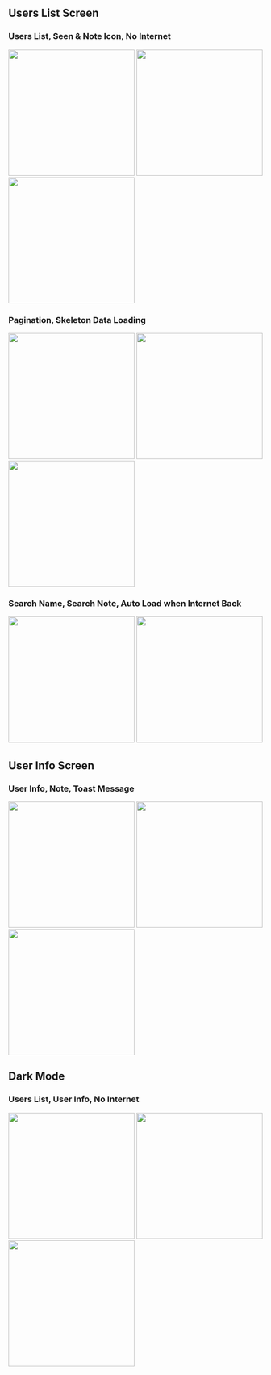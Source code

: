 ## Users List Screen
### Users List, Seen & Note Icon, No Internet
<img src="https://github.com/user-attachments/assets/953cb9e9-5b7f-47f8-b701-cceaef36b3aa" width="250">
<img src="https://github.com/user-attachments/assets/3cc65ab4-3c9d-4724-b462-db23b4fc433d" width="250">
<img src="https://github.com/user-attachments/assets/9471d452-0d64-438a-9d58-4e578c28a2c4" width="250">

### Pagination, Skeleton Data Loading
<img src="https://github.com/user-attachments/assets/aecd3001-d4d7-4632-9299-583eb3433bf1" width="250">
<img src="https://github.com/user-attachments/assets/5ab50523-66f6-402f-8d3b-388ed31c4530" width="250">
<img src="https://github.com/user-attachments/assets/5af3df0c-cd86-40dd-985b-2f93bd683414" width="250">


### Search Name, Search Note, Auto Load when Internet Back
<img src="https://github.com/user-attachments/assets/68114dc9-5b31-4a6a-824c-cda531e52409" width="250">
<img src="https://github.com/user-attachments/assets/ec1900ce-472d-4801-a69d-dcf3bcb753a8" width="250">


## User Info Screen
### User Info, Note, Toast Message
<img src="https://github.com/user-attachments/assets/1f59eaed-aaf6-4f79-a395-db9323e9d59a" width="250">
<img src="https://github.com/user-attachments/assets/bd6112fc-9ed8-4da8-807b-d60a835a5ec0" width="250">
<img src="https://github.com/user-attachments/assets/25cd3323-5713-4afa-a0b3-488ee379a7ce" width="250">

## Dark Mode
### Users List, User Info, No Internet
<img src="https://github.com/user-attachments/assets/75c9ad7e-0571-45d4-94c5-2af5223b01eb" width="250">
<img src="https://github.com/user-attachments/assets/b4d526dc-e0c3-419b-98d9-7b8fe9c86784" width="250">
<img src="https://github.com/user-attachments/assets/ab5c64aa-da17-45c6-b3e6-7b9dd94aa7a1" width="250">
